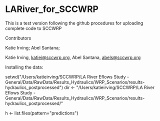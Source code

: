 # LARiver_for_SCCWRP

This is a test version following the github procedures for uploading complete code to SCCWRP


Contributors

Katie Irving;
Abel Santana;

Katie Irving, katiei@sccwrp.org, Abel Santana, abels@sccwrp.org

Installing the data:


setwd("/Users/katieirving/SCCWRP/LA River Eflows Study - General/Data/RawData/Results_Hydraulics/WRP_Scenarios/results-hydraulics_postprocessed")
dir <- "/Users/katieirving/SCCWRP/LA River Eflows Study - General/Data/RawData/Results_Hydraulics/WRP_Scenarios/results-hydraulics_postprocessed/"

h <- list.files(pattern="predictions")

